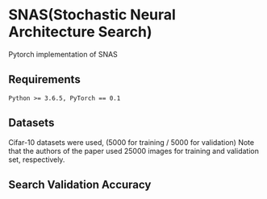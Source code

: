 # SNAS(Stochastic Neural Architecture Search)
Pytorch implementation of SNAS

## Requirements
```
Python >= 3.6.5, PyTorch == 0.1
```

## Datasets
Cifar-10 datasets were used, (5000 for training / 5000 for validation)
Note that the authors of the paper used 25000 images for training and validation set, respectively.

## Search Validation Accuracy
